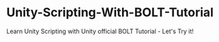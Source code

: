# Unity-Scripting-With-BOLT-Tutorial
Learn Unity Scripting with Unity official BOLT Tutorial - Let's Try it!
